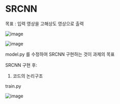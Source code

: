 # SRCNN

목표 : 입력 영상을 고해상도 영상으로 출력




![image](https://github.com/Suzi2n/SRCNN/assets/102611647/f7c93593-0ad4-4f2f-a74d-a07a4c5a9d6c)



![image](https://github.com/Suzi2n/SRCNN/assets/102611647/6bc10a01-4ce1-470a-b0f7-bea7b6626148)


model.py 를 수정하여 SRCNN 구현하는 것이 과제의 목표


SRCNN 구현 후:


1. 코드의 논리구조


train.py

![image](https://github.com/Suzi2n/SRCNN/assets/102611647/f9cba074-2fcb-4fd5-8aaa-7ee3f55cecff)

